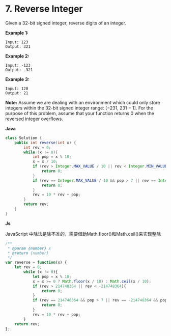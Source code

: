 # 7. Reverse Integer

Given a 32-bit signed integer, reverse digits of an integer.

**Example 1:**

```
Input: 123
Output: 321
```

**Example 2:**

```
Input: -123
Output: -321
```

**Example 3:**

```
Input: 120
Output: 21
```

**Note:**
Assume we are dealing with an environment which could only store integers within the 32-bit signed integer range: [−231,  231 − 1]. For the purpose of this problem, assume that your function returns 0 when the reversed integer overflows.



**Java**

```java
class Solution {
    public int reverse(int x) {
        int rev = 0;
        while (x != 0){
            int pop = x % 10;
            x = x / 10;
            if (rev > Integer.MAX_VALUE / 10 || rev < Integer.MIN_VALUE / 10){
                return 0;
            }
            if (rev == Integer.MAX_VALUE / 10 && pop > 7 || rev == Integer.MIN_VALUE / 10 && pop < -8){
                return 0;
            }
            rev = 10 * rev + pop;
        }
        return rev;
    }
}
```

**Js**

JavaScript 中除法是除不准的，需要借助Math.floor()和Math.ceil()来实现整除

```javascript
/**
 * @param {number} x
 * @return {number}
 */
var reverse = function(x) {
    let rev = 0;
        while (x != 0){
            let pop = x % 10;
            x = x >= 0 ? Math.floor(x / 10) : Math.ceil(x / 10);
            if (rev > 214748364 || rev < -214748364){
                return 0;
            }
            if (rev == 214748364 && pop > 7 || rev == -214748364 && pop < -8){
                return 0;
            }
            rev = 10 * rev + pop;
        }
    return rev;
};
```

